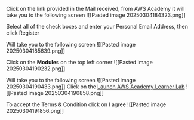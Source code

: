 Click on the link provided in the Mail received, from AWS Academy
it will take you to the following screen
![[Pasted image 20250304184323.png]]

Select all of the check boxes and enter your Personal Email Address, then click Register

Will take you to the following screen
![[Pasted image 20250304185639.png]]

Click on the **Modules** on the top left corner
![[Pasted image 20250304190232.png]]

Will take you to the following screen
![[Pasted image 20250304190433.png]]
Click on the [Launch AWS Academy Learner Lab](https://awsacademy.instructure.com/courses/114059/modules/items/10755409 "Launch AWS Academy Learner Lab")
![[Pasted image 20250304190858.png]]



To accept the Terms & Condition click on I agree
![[Pasted image 20250304191856.png]]